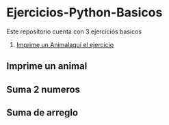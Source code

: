 # Ejercicios-Python-Basicos
 
 Este repositorio cuenta con 3 ejerciciós basicos 

   1. [Imprime un Animal](https://github.com/KarenHernandez08/Ejercicios-Python-Basicos/tree/main/Animal)[aquí el ejercicio](https://github.com/KarenHernandez08/Ejercicios-Python-Basicos/tree/main/Animal)


   ## Imprime un animal
   ## Suma 2 numeros
   ## Suma de arreglo


